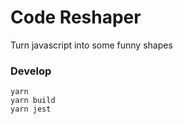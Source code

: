 # Code Reshaper

Turn javascript into some funny shapes

### Develop

```
yarn
yarn build
yarn jest
```
